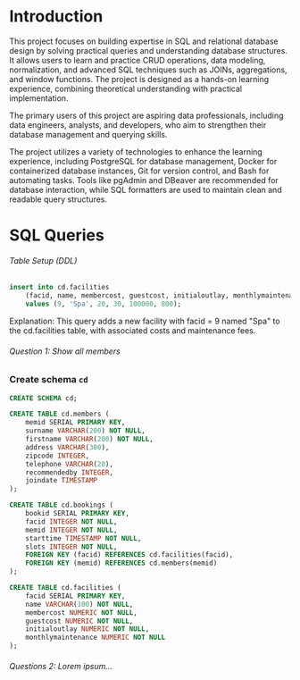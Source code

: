 # Introduction
This project focuses on building expertise in SQL and relational database design by solving practical queries and understanding database structures. It allows users to learn and practice CRUD operations, data modeling, normalization, and advanced SQL techniques such as JOINs, aggregations, and window functions. The project is designed as a hands-on learning experience, combining theoretical understanding with practical implementation.

The primary users of this project are aspiring data professionals, including data engineers, analysts, and developers, who aim to strengthen their database management and querying skills.

The project utilizes a variety of technologies to enhance the learning experience, including PostgreSQL for database management, Docker for containerized database instances, Git for version control, and Bash for automating tasks. Tools like pgAdmin and DBeaver are recommended for database interaction, while SQL formatters are used to maintain clean and readable query structures.

# SQL Queries

###### Table Setup (DDL)

```sql
insert into cd.facilities
    (facid, name, membercost, guestcost, initialoutlay, monthlymaintenance)
    values (9, 'Spa', 20, 30, 100000, 800);
```
Explanation: This query adds a new facility with facid = 9 named "Spa" to the cd.facilities table, with associated costs and maintenance fees.

###### Question 1: Show all members 

### Create schema `cd`

```sql
CREATE SCHEMA cd;

CREATE TABLE cd.members (
    memid SERIAL PRIMARY KEY,
    surname VARCHAR(200) NOT NULL,
    firstname VARCHAR(200) NOT NULL,
    address VARCHAR(300),
    zipcode INTEGER,
    telephone VARCHAR(20),
    recommendedby INTEGER,
    joindate TIMESTAMP
);

CREATE TABLE cd.bookings (
    bookid SERIAL PRIMARY KEY,
    facid INTEGER NOT NULL,
    memid INTEGER NOT NULL,
    starttime TIMESTAMP NOT NULL,
    slots INTEGER NOT NULL,
    FOREIGN KEY (facid) REFERENCES cd.facilities(facid),
    FOREIGN KEY (memid) REFERENCES cd.members(memid)
);

CREATE TABLE cd.facilities (
    facid SERIAL PRIMARY KEY,
    name VARCHAR(100) NOT NULL,
    membercost NUMERIC NOT NULL,
    guestcost NUMERIC NOT NULL,
    initialoutlay NUMERIC NOT NULL,
    monthlymaintenance NUMERIC NOT NULL
);

```




###### Questions 2: Lorem ipsum...



